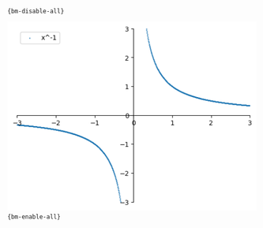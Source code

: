 `{bm-disable-all}`

![Graph(s) of x^-1](calculus_e3ebcdca2c0b05479bc2cda3c36150ea.png)
`{bm-enable-all}`

